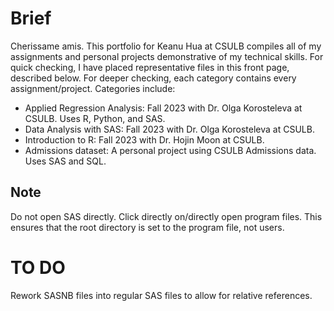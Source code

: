 # Brief
Cherissame amis. This portfolio for Keanu Hua at CSULB compiles all of my assignments and personal projects demonstrative of my technical skills. For quick checking, I have placed representative files in this front page, described below. For deeper checking, each category contains every assignment/project. Categories include:

* Applied Regression Analysis: Fall 2023 with Dr. Olga Korosteleva at CSULB. Uses R, Python, and SAS.
* Data Analysis with SAS: Fall 2023 with Dr. Olga Korosteleva at CSULB.
* Introduction to R: Fall 2023 with Dr. Hojin Moon at CSULB.
* Admissions dataset: A personal project using CSULB Admissions data. Uses SAS and SQL.

## Note
Do not open SAS directly. Click directly on/directly open program files. This ensures that the root directory is set to the program file, not users.

# TO DO
Rework SASNB files into regular SAS files to allow for relative references.
